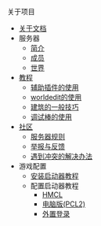 
关于项目
- [关于文档](about/关于本文档的说明.md)
- 服务器
  - [简介](about-server/introduction.md)
  - [成员](about-server/members.md)
  - [世界](about-server/world.md)
- [教程](tutorial/content.md)
  - [辅助插件的使用](tutorial/tutorial_TBST-manager.md)
  - [worldedit的使用](tutorial/tutorial_we.md)
  - [建筑的一般技巧](tutorial/building.md)
  - [调试棒的使用](tutorial/tutorial_debug-stick.md)
- [社区](forum/content.md)
  - [服务器规则](forum/rules.md)
  - [举报与反馈](forum/report_feedback.md)
  - [遇到冲突的解决办法](forum/fight_solve.md)
- 游戏配置
  - [安装启动器教程](教程/安装/电脑版安装教程.md)
  - 配置启动器教程
    - [HMCL](教程/配置/电脑版HMCL配置教程.md)
    - [电脑版(PCL2)](教程/配置/电脑版PCL2配置教程.md)
    - [外置登录](教程/配置/TBST%E4%B8%93%E5%B1%9E-%E7%94%B5%E8%84%91%E7%89%88%E5%A4%96%E7%BD%AE%E7%99%BB%E5%BD%95%E6%95%99%E7%A8%8B.md)

